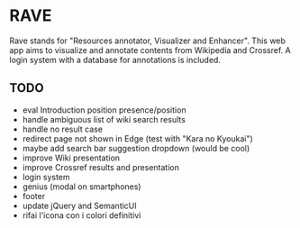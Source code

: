 # RAVE

Rave stands for "Resources annotator, Visualizer and Enhancer".
This web app aims to visualize and annotate contents from Wikipedia and Crossref. A login system with a database for
annotations is included.

## TODO

* eval Introduction position presence/position
* handle ambiguous list of wiki search results
* handle no result case
* redirect page not shown in Edge (test with "Kara no Kyoukai")
* maybe add search bar suggestion dropdown (would be cool)
* improve Wiki presentation
* improve Crossref results and presentation
* login system
* genius (modal on smartphones)
* footer
* update jQuery and SemanticUI
* rifai l'icona con i colori definitivi